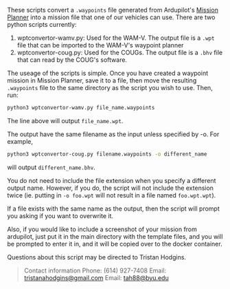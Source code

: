 These scripts convert a `.waypoints` file generated from Ardupilot's [Mission Planner](https://ardupilot.org/planner/docs/mission-planner-installation.html#) into a mission file that one of our vehicles can use.  There are two python scripts currently:

1. wptconvertor-wamv.py: Used for the WAM-V.  The output file is a `.wpt` file that can be imported to the WAM-V's waypoint planner
2. wptconvertor-coug.py: Used for the COUGs.  The output file is a `.bhv` file that can read by the COUG's software.

The useage of the scripts is simple.  Once you have created a waypoint mission in Mission Planner, save it to a file, then move the resulting `.waypoints` file to the same directory as the script you wish to use.  Then, run: 

```bash
python3 wptconvertor-wamv.py file_name.waypoints
```
The line above will output `file_name.wpt`.

The output have the same filename as the input unless specified by -o.  For example,

```bash
python3 wptconvertor-coug.py filename.waypoints -o different_name
```
will output `different_name.bhv`.

You do not need to include the file extension when you specify a different output name.  However, if you do, the script will not include the extension twice (ie. putting in `-o foo.wpt` will not result in a file named `foo.wpt.wpt`).

If a file exists with the same name as the output, then the script will prompt you asking if you want to overwrite it.

Also, if you would like to include a screenshot of your mission from ardupilot, just put it in the main directory with the template files, and you will be prompted to enter it in, and it will be copied over to the docker container.

Questions about this script may be directed to Tristan Hodgins.
> Contact information
> Phone: (614) 927-7408
> Email: tristanahodgins@gmail.com
> Email: tah88@byu.edu
